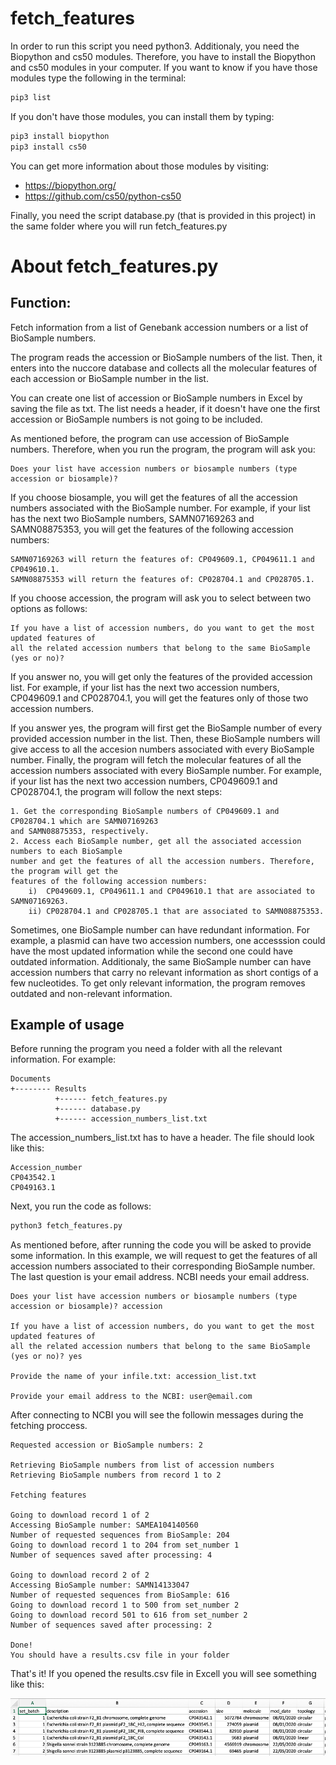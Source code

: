 # fetch_features

In order to run this script you need python3.
Additionaly, you need the Biopython and cs50 modules.
Therefore, you have to install the Biopython and cs50 modules in your computer.
If you want to know if you have those modules type the following in the terminal:

```bash
pip3 list
```

If you don't have those modules, you can install them by typing:
```bash
pip3 install biopython
pip3 install cs50
```

You can get more information about those modules by visiting:
* https://biopython.org/
* https://github.com/cs50/python-cs50

Finally, you need the script database.py (that is provided in this project) in the
same folder where you will run fetch_features.py

# About fetch_features.py
## Function:
Fetch information from a list of Genebank accession numbers or a list of BioSample
numbers.

The program reads the accession or BioSample numbers of the list. Then, it enters
into the nuccore database and collects all the molecular features of each accession
or BioSample number in the list.

You can create one list of accession or BioSample numbers in Excel by saving the
file as txt. The list needs a header, if it doesn't have one the first accession or
BioSample numbers is not going to be included.

As mentioned before, the program can use accession of BioSample numbers. Therefore,
when you run the program, the program will ask you:
```
Does your list have accession numbers or biosample numbers (type accession or biosample)? 
```

If you choose biosample, you will get the features of all the accession numbers
associated with the BioSample number. For example, if your list has the next two
BioSample numbers, SAMN07169263 and SAMN08875353, you will get the features of the 
following accession numbers:
```
SAMN07169263 will return the features of: CP049609.1, CP049611.1 and CP049610.1.
SAMN08875353 will return the features of: CP028704.1 and CP028705.1.
```

If you choose accession, the program will ask you to select between two options as follows:

```
If you have a list of accession numbers, do you want to get the most updated features of 
all the related accession numbers that belong to the same BioSample (yes or no)?
```

If you answer no, you will get only the features of the provided accession list. For example,
if your list has the next two accession numbers, CP049609.1 and CP028704.1, you will get the
features only of those two accession numbers.

If you answer yes, the program will first get the BioSample number of every provided accession
number in the list. Then, these BioSample numbers will give access to all the accesion numbers
associated with every BioSample number. Finally, the program will fetch the molecular features
of all the accession numbers associated with every BioSample number. For example, if your list
has the next two accession numbers, CP049609.1 and CP028704.1, the program will follow the
next steps:
```
1. Get the corresponding BioSample numbers of CP049609.1 and CP028704.1 which are SAMN07169263
and SAMN08875353, respectively.
2. Access each BioSample number, get all the associated accession numbers to each BioSample
number and get the features of all the accession numbers. Therefore, the program will get the
features of the following accession numbers:
    i)  CP049609.1, CP049611.1 and CP049610.1 that are associated to SAMN07169263.
    ii) CP028704.1 and CP028705.1 that are associated to SAMN08875353.
```

Sometimes, one BioSample number can have redundant information. For example, a plasmid can have
two accession numbers, one accesssion could have the most updated information while the second
one could have outdated information. Additionaly, the same BioSample number can have accession
numbers that carry no relevant information as short contigs of a few nucleotides. To get only
relevant information, the program removes outdated and non-relevant information.

## Example of usage
Before running the program you need a folder with all the relevant information. For example:
```
Documents
+-------- Results
          +------ fetch_features.py
          +------ database.py
          +------ accession_numbers_list.txt
```

The accession_numbers_list.txt has to have a header. The file should look like this:
```
Accession_number
CP043542.1
CP049163.1
```

Next, you run the code as follows:
```bash
python3 fetch_features.py
```

As mentioned before, after running the code you will be asked to provide some information.
In this example, we will request to get the features of all accession numbers associated to
their corresponding BioSample number. The last question is your email address. NCBI needs
your email address.
```
Does your list have accession numbers or biosample numbers (type accession or biosample)? accession

If you have a list of accession numbers, do you want to get the most updated features of 
all the related accession numbers that belong to the same BioSample (yes or no)? yes

Provide the name of your infile.txt: accession_list.txt

Provide your email address to the NCBI: user@email.com
```

After connecting to NCBI you will see the followin messages during the fetching proccess.
```
Requested accession or BioSample numbers: 2

Retrieving BioSample numbers from list of accession numbers
Retrieving BioSample numbers from record 1 to 2

Fetching features

Going to download record 1 of 2
Accessing BioSample number: SAMEA104140560
Number of requested sequences from BioSample: 204
Going to download record 1 to 204 from set_number 1
Number of sequences saved after processing: 4

Going to download record 2 of 2
Accessing BioSample number: SAMN14133047
Number of requested sequences from BioSample: 616
Going to download record 1 to 500 from set_number 2
Going to download record 501 to 616 from set_number 2
Number of sequences saved after processing: 2

Done!
You should have a results.csv file in your folder
```

That's it!
If you opened the results.csv file in Excell you will see something like this:

![alt text](https://github.com/Ivanmugu/fetch_features/blob/main/results.png)
